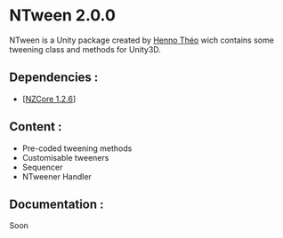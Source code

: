 # NTween 2.0.0

NTween is a Unity package created by [Henno Théo](https://github.com/NazioLT) wich contains some tweening class and methods for Unity3D.

## Dependencies : 

* [[NZCore 1.2.6](https://github.com/NazioLT/NZCore)]

## Content :

* Pre-coded tweening methods
* Customisable tweeners
* Sequencer
* NTweener Handler

## Documentation :

Soon